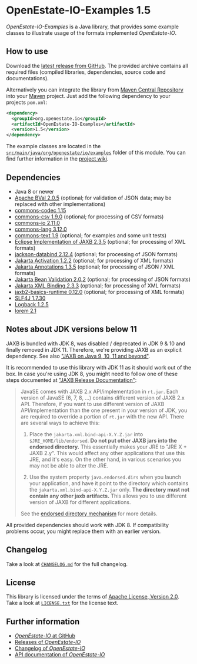 OpenEstate-IO-Examples 1.5
==========================

*OpenEstate-IO-Examples* is a Java library, that provides some example classes to illustrate usage of the formats implemented *OpenEstate-IO*.


How to use
----------

Download the [latest release from GitHub](https://github.com/OpenEstate/OpenEstate-IO/releases/latest). The provided archive contains all required files (compiled libraries, dependencies, source code and documentations).

Alternatively you can integrate the library from [Maven Central Repository](https://search.maven.org/#search|ga|1|org.openestate.io) into your [Maven](https://maven.apache.org/) project. Just add the following dependency to your projects `pom.xml`:

```xml
<dependency>
  <groupId>org.openestate.io</groupId>
  <artifactId>OpenEstate-IO-Examples</artifactId>
  <version>1.5</version>
</dependency>
```

The example classes are located in the [`src/main/java/org/openestate/io/examples`](src/main/java/org/openestate/io/examples) folder of this module. You can find further information in the [project wiki](https://github.com/OpenEstate/OpenEstate-IO/wiki).


Dependencies
------------

- Java 8 or newer
- [Apache BVal 2.0.5](https://bval.apache.org/) (optional; for validation of JSON data; may be replaced with other implementations)
- [commons-codec 1.15](https://commons.apache.org/proper/commons-codec/)
- [commons-csv 1.9.0](https://commons.apache.org/proper/commons-csv/) (optional; for processing of CSV formats)
- [commons-io 2.11.0](https://commons.apache.org/proper/commons-io/)
- [commons-lang 3.12.0](https://commons.apache.org/proper/commons-lang/)
- [commons-text 1.9](https://commons.apache.org/proper/commons-text/) (optional; for examples and some unit tests)
- [Eclipse Implementation of JAXB 2.3.5](https://projects.eclipse.org/projects/ee4j.jaxb-impl) (optional; for processing of XML formats)
- [jackson-databind 2.12.4](https://github.com/FasterXML/jackson-databind) (optional; for processing of JSON formats)
- [Jakarta Activation 1.2.2](https://projects.eclipse.org/projects/ee4j.jaf) (optional; for processing of XML formats)
- [Jakarta Annotations 1.3.5](https://projects.eclipse.org/projects/ee4j.ca) (optional; for processing of JSON / XML formats)
- [Jakarta Bean Validation 2.0.2](https://projects.eclipse.org/projects/ee4j.bean-validation) (optional; for processing of JSON formats)
- [Jakarta XML Binding 2.3.3](https://projects.eclipse.org/projects/ee4j.jaxb) (optional; for processing of XML formats)
- [jaxb2-basics-runtime 0.12.0](https://github.com/highsource/jaxb2-basics) (optional; for processing of XML formats)
- [SLF4J 1.7.30](https://www.slf4j.org/)
- [Logback 1.2.5](http://logback.qos.ch/)
- [lorem 2.1](https://github.com/mdeanda/lorem)


Notes about JDK versions below 11
---------------------------------

JAXB is bundled with JDK 8, was disabled / deprecated in JDK 9 & 10 and finally removed in JDK 11. Therefore, we're providing JAXB as an explicit dependency. See also ["JAXB on Java 9, 10, 11 and beyond"](https://www.jesperdj.com/2018/09/30/jaxb-on-java-9-10-11-and-beyond/).

It is recommended to use this library with JDK 11 as it should work out of the box. In case you're using JDK 8, you might need to follow one of these steps documented at ["JAXB Release Documentation"](https://javaee.github.io/jaxb-v2/doc/user-guide/release-documentation.html#deployment-migrating-jaxb-2-0-applications-to-javase-6):

> JavaSE comes with JAXB 2.x API/implementation in `rt.jar`. Each version of JavaSE (6, 7, 8, ...) contains different version of JAXB 2.x API. Therefore, if you want to use different version of JAXB API/implementation than the one present in your version of JDK, you are required to override a portion of `rt.jar` with the new API. There are several ways to achieve this:
>
> 1.    Place the `jakarta.xml.bind-api-X.Y.Z.jar` into `$JRE_HOME/lib/endorsed`. **Do not put other JAXB jars into the endorsed directory.** This essentially makes your JRE to "JRE X + JAXB 2.y". This would affect any other applications that use this JRE, and it's easy. On the other hand, in various scenarios you may not be able to alter the JRE.
>
> 2.    Use the system property `java.endorsed.dirs` when you launch your application, and have it point to the directory which contains the `jakarta.xml.bind-api-X.Y.Z.jar` only. **The directory must not contain any other jaxb artifacts.** This allows you to use different version of JAXB for different applications.
>
> See the [endorsed directory mechanism](http://docs.oracle.com/javase/6/docs/technotes/guides/standards/) for more details.

All provided dependencies should work with JDK 8. If compatibility problems occur, you might replace them with an earlier version.


Changelog
---------

Take a look at [`CHANGELOG.md`](https://github.com/OpenEstate/OpenEstate-IO/blob/v1.5/CHANGELOG.md) for the full changelog.


License
-------

This library is licensed under the terms of [Apache License, Version 2.0](https://www.apache.org/licenses/LICENSE-2.0.html). Take a look at [`LICENSE.txt`](https://github.com/OpenEstate/OpenEstate-IO/blob/v1.5/LICENSE.txt) for the license text.


Further information
-------------------

- [*OpenEstate-IO* at GitHub](https://github.com/OpenEstate/OpenEstate-IO)
- [Releases of *OpenEstate-IO*](https://github.com/OpenEstate/OpenEstate-IO/releases)
- [Changelog of *OpenEstate-IO*](https://github.com/OpenEstate/OpenEstate-IO/blob/v1.5/CHANGELOG.md) 
- [API documentation of *OpenEstate-IO*](https://media.openestate.org/apidocs/OpenEstate-IO/)
